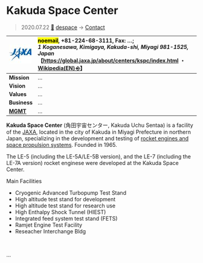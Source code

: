 # Kakuda Space Center
> 2020.07.22 [🚀](../../index/index.md) [despace](../index.md) → [Contact](../contact.md)

|[![](../f/con/j/jaxa_logo1_thumb.jpg)](../f/con/j/jaxa_logo1.png)|<mark>noemail</mark>, +81-224-68-3111, Fax: …;<br> *1 Koganesawa, Kimigaya, Kakuda-shi, Miyagi 981-1525, Japan*<br> 【<https://global.jaxa.jp/about/centers/kspc/index.html> ・ [Wikipedia(EN) ⎆](https://en.wikipedia.org/wiki/Kakuda_Space_Center)】|
|:--|:--|
|**Mission**|…|
|**Vision**|…|
|**Values**|…|
|**Business**|…|
|**[MGMT](../mgmt.md)**|…|

**Kakuda Space Center** (角田宇宙センター, Kakuda Uchu Sentaa) is a facility of the [JAXA](jaxa.md), located in the city of Kakuda in Miyagi Prefecture in northern Japan, specializing in the development and testing of [rocket engines and space propulsion systems](../ps.md). Founded in 1965.

The LE-5 (including the LE-5A/LE-5B version), and the LE-7 (including the LE-7A version) rocket enginese were developed at the Kakuda Space Center.

Main Facilities

   - Cryogenic Advanced Turbopump Test Stand
   - High altitude test stand for development
   - High altitude test stand for research use
   - High Enthalpy Shock Tunnel (HIEST)
   - Integrated feed system test stand (FETS)
   - Ramjet Engine Test Facility
   - Reseacher Interchange Bldg

<p style="page-break-after:always"> </p>

…


